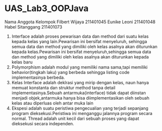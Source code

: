 # UAS_Lab3_OOPJava

Nama Anggota Kelompok
Filbert Wijaya 211401045
Eunike Leoni 211401048
Habel Sitanggang 211401073

1.	Interface adalah proses pewarisan data dan method dari suatu kelas kepada kelas yang  lain.Pewarisan ini bersifat menyeluruh, sehingga semua data dan method yang dimiliki oleh kelas asalnya akan diturunkan kepada kelas.Pewarisan ini bersifat menyeluruh,sehingga semua data dan method yang dimiliki oleh kelas asalnya akan diturunkan kepada kelas baru
2.	Polymorphism adalah modul yang memiliki nama sama,tapi memiliki behavior(tingkah laku) yang berbeda sehingga listing code implementasinya berbeda.
3.	Kelas Interface adalah deklrasi yang mirip dengan kelas, naun hanya memuat konstanta dan struktur method tanpa detail implementasinya.Sebuah antarmuka(interface) tidak dapat diinstan menjadi objek,antarmuka hanya bisa diimplementasikan oleh sebuah kelas atau diperluas oleh antar muka lain
4.	Ekspesi adalah suatu peristiwa pengecualian yang terjadi sepanjang program dieksekusi.Peristiwa ini menganggu jalannya program secara normal.
Thread adalah unit kecil dari sebuah proses yang dapat dieksekusi secara independen.


